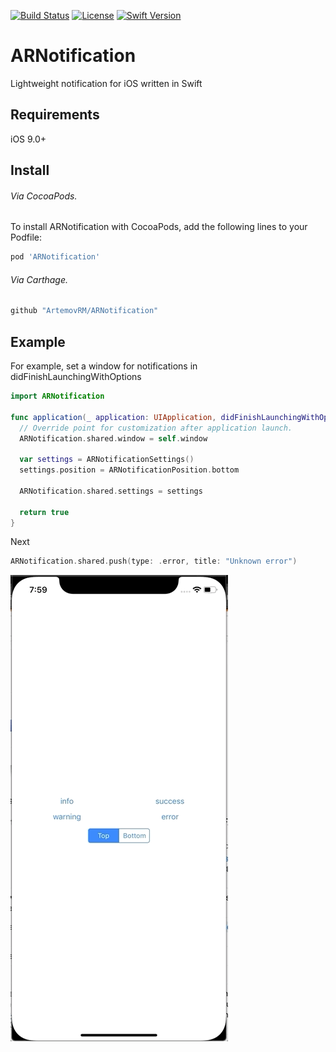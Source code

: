 
[![Build Status](https://travis-ci.org/ArtemovRM/ARNotification.svg?branch=master)](https://travis-ci.org/ArtemovRM/ARNotification)
[![License](https://img.shields.io/cocoapods/l/ARNotification.svg?color=green)](https://cocoapods.org/pods/ARNotification)
[![Swift Version](https://img.shields.io/badge/swift-4.0-orange.svg)](https://developer.apple.com/swift/)

# ARNotification 

Lightweight notification for iOS written in Swift 

## Requirements

iOS 9.0+

## Install
###### Via CocoaPods.

To install ARNotification with CocoaPods, add the following lines to your Podfile: 
``` ruby
pod 'ARNotification'
```

###### Via Carthage.
``` ruby
github "ArtemovRM/ARNotification"
```

## Example

For example, set a window for notifications in didFinishLaunchingWithOptions

``` swift
import ARNotification

func application(_ application: UIApplication, didFinishLaunchingWithOptions launchOptions: [UIApplication.LaunchOptionsKey: Any]?) -> Bool {
  // Override point for customization after application launch.
  ARNotification.shared.window = self.window
  
  var settings = ARNotificationSettings()
  settings.position = ARNotificationPosition.bottom
		
  ARNotification.shared.settings = settings
  
  return true
}
```

Next

``` swift
ARNotification.shared.push(type: .error, title: "Unknown error")
``` 

![](https://github.com/ArtemovRM/ARNotification/blob/master/Examples.gif)

